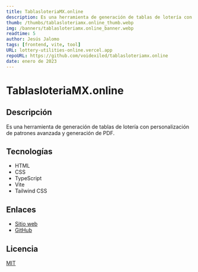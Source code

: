 ```yaml
---
title: TablasloteriaMX.online
description: Es una herramienta de generación de tablas de lotería con personalización de patrones avanzada y generación de PDF.
thumb: /thumbs/tablasloteriamx.online_thumb.webp
img: /banners/tablasloteriamx.online_banner.webp
readtime: 5
author: Jesús Jalomo
tags: [frontend, vite, tool]
URL: lottery-utilities-online.vercel.app
repoURL: https://github.com/voidexiled/tablasloteriamx.online
date: enero de 2023
---
```


# TablasloteriaMX.online

## Descripción

Es una herramienta de generación de tablas de lotería con personalización de patrones avanzada y generación de PDF.

## Tecnologías

- HTML
- CSS
- TypeScript
- Vite
- Tailwind CSS

## Enlaces

- [Sitio web](lottery-utilities-online.vercel.app)
- [GitHub](https://github.com/voidexiled/tablasloteriamx.online)

## Licencia

[MIT](https://github.com/voidexiled/tablasloteriamx.online/blob/main/LICENSE)
